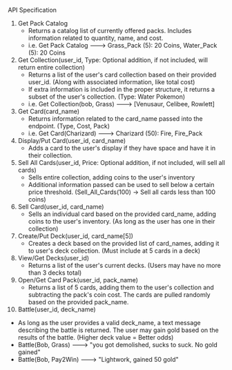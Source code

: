 API Specification
1. Get Pack Catalog
   - Returns a catalog list of currently offered packs. Includes information related to quantity, name, and cost.
   - i.e. Get Pack Catalog ---> Grass_Pack (5): 20 Coins, Water_Pack (5): 20 Coins
2. Get Collection(user_id, Type: Optional addition, if not included, will return entire collection)
   - Returns a list of the user's card collection based on their provided user_id. (Along with associated information, like total cost)
   - If extra information is included in the proper structure, it returns a subset of the user's collection. (Type: Water Pokemon)
   - i.e. Get Collection(bob, Grass) ---> [Venusaur, Celibee, Rowlett]
3. Get Card(card_name)
   - Returns information related to the card_name passed into the endpoint. (Type, Cost, Pack)
   - i.e. Get Card(Charizard) ---> Charizard (50): Fire, Fire_Pack
4. Display/Put Card(user_id, card_name)
   - Adds a card to the user's display if they have space and have it in their collection.
5. Sell All Cards(user_id, Price: Optional addition, if not included, will sell all cards)
   - Sells entire collection, adding coins to the user's inventory
   - Additional information passed can be used to sell below a certain price threshold. (Sell_All_Cards(100) -> Sell all cards less than 100 coins)
6. Sell Card(user_id, card_name)
   - Sells an individual card based on the provided card_name, adding coins to the user's inventory. (As long as the user has one in their collection)
7. Create/Put Deck(user_id, card_name[5])
   - Creates a deck based on the provided list of card_names, adding it to user's deck collection. (Must include at 5 cards in a deck)
8. View/Get Decks(user_id)
   - Returns a list of the user's current decks. (Users may have no more than 3 decks total)
9. Open/Get Card Pack(user_id, pack_name)
   - Returns a list of 5 cards, adding them to the user's collection and subtracting the pack's coin cost. The cards are pulled randomly based on the provided pack_name.
10. Battle(user_id, deck_name)
   - As long as the user provides a valid deck_name, a text message describing the battle is returned. The user may gain gold based on the results of the battle. (Higher deck value = Better odds)
   - Battle(Bob, Grass) ---> "you got demolished, sucks to suck. No gold gained"
   - Battle(Bob, Pay2Win) ---> "Lightwork, gained 50 gold"


